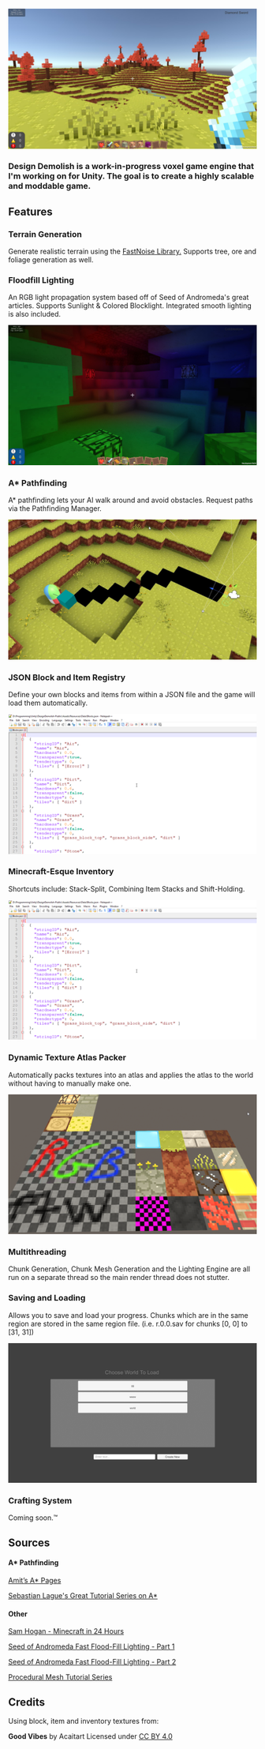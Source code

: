 ![intro](Images/Screenshot1.jpg)

### Design Demolish is a work-in-progress voxel game engine that I'm working on for Unity. The goal is to create a highly scalable and moddable game.

## Features

### Terrain Generation 

Generate realistic terrain using the [FastNoise Library.](https://github.com/Auburn/FastNoise_CSharp) Supports tree, ore and foliage generation as well.

### Floodfill Lighting 

An RGB light propagation system based off of Seed of Andromeda's great articles. Supports Sunlight & Colored Blocklight. Integrated smooth lighting is also included.

![lighting](Images/Screenshot2.png)

### A* Pathfinding 

A* pathfinding lets your AI walk around and avoid obstacles. Request paths via the Pathfinding Manager.  

![pathfinding](Images/Screenshot3.png)

### JSON Block and Item Registry

Define your own blocks and items from within a JSON file and the game will load them automatically.

![json](Images/Screenshot4.png)

### Minecraft-Esque Inventory

Shortcuts include: Stack-Split, Combining Item Stacks and Shift-Holding.

![inventory](Images/Screenshot4.png)

### Dynamic Texture Atlas Packer 

Automatically packs textures into an atlas and applies the atlas to the world without having to manually make one. 

![atlas](Images/Screenshot7.png)

### Multithreading

Chunk Generation, Chunk Mesh Generation and the Lighting Engine are all run on a separate thread so the main render thread does not stutter.

### Saving and Loading

Allows you to save and load your progress. Chunks which are in the same region are stored in the same region file. (i.e. r.0.0.sav for chunks [0, 0] to [31, 31])

![saving](Images/Screenshot6.png)

### Crafting System

Coming soon.™


## Sources

#### A* Pathfinding 

[Amit’s A* Pages](http://theory.stanford.edu/~amitp/GameProgramming/)

[Sebastian Lague's Great Tutorial Series on A*](https://www.youtube.com/watch?v=-L-WgKMFuhE&list=PLFt_AvWsXl0cq5Umv3pMC9SPnKjfp9eGW)

#### Other 

[Sam Hogan - Minecraft in 24 Hours](https://github.com/samhogan/Minecraft-Unity3D)

[Seed of Andromeda Fast Flood-Fill Lighting - Part 1](https://www.seedofandromeda.com/blogs/29-fast-flood-fill-lighting-in-a-blocky-voxel-game-pt-1)

[Seed of Andromeda Fast Flood-Fill Lighting - Part 2](https://www.seedofandromeda.com/blogs/30-fast-flood-fill-lighting-in-a-blocky-voxel-game-pt-2)

[Procedural Mesh Tutorial Series](https://www.youtube.com/watch?v=ucuOVL7c5Hw&list=PL5KbKbJ6Gf9-d303Lk8TGKCW-t5JsBdtB)


## Credits 

Using block, item and inventory textures from:

**Good Vibes** by Acaitart Licensed under [CC BY 4.0](https://creativecommons.org/licenses/by/4.0/)
